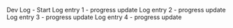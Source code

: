 Dev Log - Start
Log entry 1 - progress update
Log entry 2 - progress update
Log entry 3 - progress update
Log entry 4 - progress update
